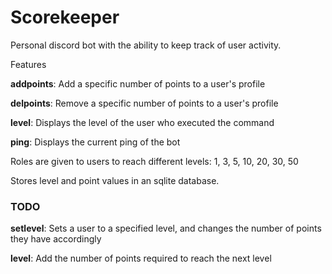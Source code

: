 # Scorekeeper
Personal discord bot with the ability to keep track of user activity. 

Features

**addpoints**: Add a specific number of points to a user's profile

**delpoints**: Remove a specific number of points to a user's profile

**level**: Displays the level of the user who executed the command

**ping**: Displays the current ping of the bot

Roles are given to users to reach different levels: 1, 3, 5, 10, 20, 30, 50

Stores level and point values in an sqlite database.

### TODO

**setlevel**: Sets a user to a specified level, and changes the number of points they have accordingly

 **level**: Add the number of points required to reach the next level
